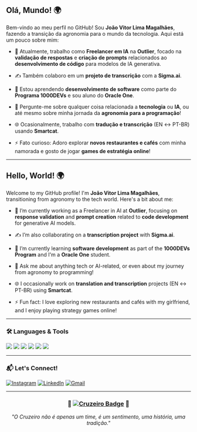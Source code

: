## Olá, Mundo! 🌍  

Bem-vindo ao meu perfil no GitHub! Sou **João Vitor Lima Magalhães**, fazendo a transição da agronomia para o mundo da tecnologia. Aqui está um pouco sobre mim:  

- 🤖 Atualmente, trabalho como **Freelancer em IA** na **Outlier**, focado na **validação de respostas** e **criação de prompts** relacionados ao **desenvolvimento de código** para modelos de IA generativa.  

- ✍️ Também colaboro em um **projeto de transcrição** com a **Sigma.ai**.  

- 📘 Estou aprendendo **desenvolvimento de software** como parte do **Programa 1000DEVs** e sou aluno do **Oracle One**.  

- 💬 Pergunte-me sobre qualquer coisa relacionada a **tecnologia** ou **IA**, ou até mesmo sobre minha jornada da **agronomia para a programação**!  

- 🌐 Ocasionalmente, trabalho com **tradução e transcrição** (EN ↔ PT-BR) usando **Smartcat**.  

- ⚡ Fato curioso: Adoro explorar **novos restaurantes e cafés** com minha namorada e gosto de jogar **games de estratégia online**!  

---

## Hello, World! 🌍

Welcome to my GitHub profile! I'm **João Vitor Lima Magalhães**, transitioning from agronomy to the tech world. Here's a bit about me:

- 🤖 I’m currently working as a Freelancer in AI at **Outlier**, focusing on **response validation** and **prompt creation** related to **code development** for generative AI models.
  
- ✍️ I’m also collaborating on a **transcription project** with **Sigma.ai**.
  
- 📘 I’m currently learning **software development** as part of the **1000DEVs Program** and I'm a **Oracle One** student.
  
- 💬 Ask me about anything tech or AI-related, or even about my journey from agronomy to programming!
  
- 🌐 I occasionally work on **translation and transcription** projects (EN ↔ PT-BR) using **Smartcat**.
  
- ⚡ Fun fact: I love exploring new restaurants and cafés with my girlfriend, and I enjoy playing strategy games online!

---

### 🛠️ Languages & Tools
<a href="https://www.java.com"><img src="https://img.shields.io/badge/Java-ED8B00?style=for-the-badge&logo=java&logoColor=white"></a>
<a href="https://www.python.org"><img src="https://img.shields.io/badge/Python-3776AB?style=for-the-badge&logo=python&logoColor=white"></a>
<a href="https://isocpp.org/"><img src="https://img.shields.io/badge/C++-00599C?style=for-the-badge&logo=cplusplus&logoColor=white"></a>
<a href="https://git-scm.com/"><img src="https://img.shields.io/badge/Git-F05032?style=for-the-badge&logo=git&logoColor=white"></a>
<a href="https://code.visualstudio.com/"><img src="https://img.shields.io/badge/VS_Code-007ACC?style=for-the-badge&logo=visual-studio-code&logoColor=white"></a>
<a href="https://www.smartcat.com/"><img src="https://img.shields.io/badge/Smartcat-4CAF50?style=for-the-badge&logo=smartcat&logoColor=white"></a>

---

### 📬 Let's Connect!
<div>
  <a href="https://www.instagram.com/joaovitor_lm/"><img src="https://img.shields.io/badge/Instagram-E4405F?style=for-the-badge&logo=instagram&logoColor=white" alt="Instagram"></a>
  <a href="https://www.linkedin.com/in/joaovitorlm/"><img src="https://img.shields.io/badge/LinkedIn-0077B5?style=for-the-badge&logo=linkedin&logoColor=white" alt="LinkedIn"></a>
  <a href="mailto:jvlima.1000@gmail.com"><img src="https://img.shields.io/badge/Gmail-D14836?style=for-the-badge&logo=gmail&logoColor=white" alt="Gmail"></a>
</div>

---

<div align="center">
  <h3>🦊 <a href="https://www.youtube.com/@cruzeiro" target="_blank"><img src="https://img.shields.io/badge/Cruzeiro-Maior%20de%20Minas-0000FF?style=for-the-badge&logo=football&logoColor=white" alt="Cruzeiro Badge"></a> 🦊</h1>
  <p><em>"O Cruzeiro não é apenas um time, é um sentimento, uma história, uma tradição."</em></p>
</div>
